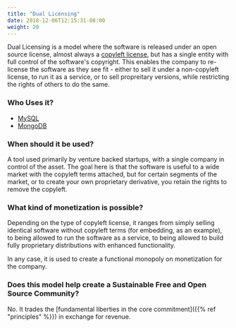 ```yaml
---
title: "Dual Licensing"
date: 2018-12-06T12:15:31-08:00
weight: 20
---
```


Dual Licensing is a model where the software is released under an open source
license, almost always a [copyleft
license](https://en.wikipedia.org/wiki/Copyleft), but has a single entity with
full control of the software's copyright. This enables the company to re-license the
software as they see fit - either to sell it under a non-copyleft license, to
run it as a service, or to sell propreitary versions, while restricting the rights of others to do the same.

### Who Uses it?

* [MySQL](https://mysql.com)
* [MongoDB](https://mongodb.com)

### When should it be used?

A tool used primarily by venture backed startups, with a single company in
control of the asset. The goal here is that the software is useful to a wide market
with the copyleft terms attached, but for certain segments of the market, or to
create your own proprietary derivative, you retain the rights to remove the copyleft.

### What kind of monetization is possible?

Depending on the type of copyleft license, it ranges from simply selling identical
software without copyleft terms (for embedding, as an example), to being
allowed to run the software as a service, to being allowed to build fully
proprietary distributions with enhanced functionality.

In any case, it is used to create a functional monopoly on monetization for the company.

### Does this model help create a Sustainable Free and Open Source Community?

No. It trades the [fundamental liberties in the core commitment]({{% ref "principles" %}}) in exchange for revenue.

